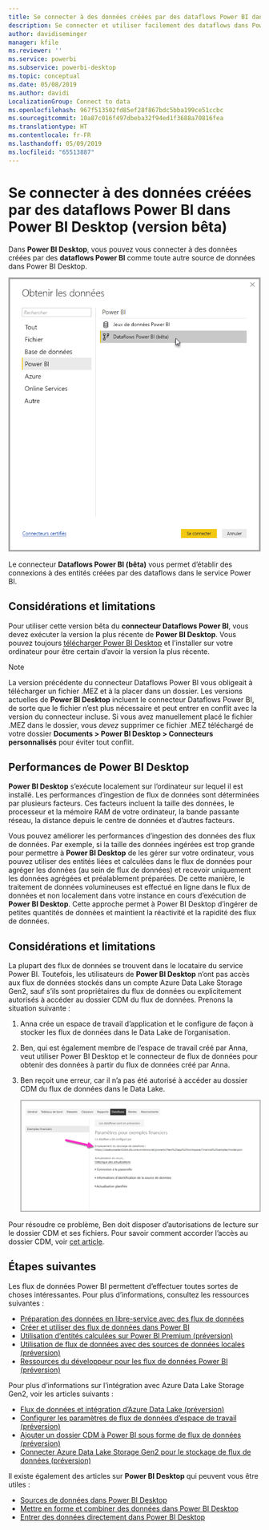 ```yaml
---
title: Se connecter à des données créées par des dataflows Power BI dans Power BI Desktop (version bêta)
description: Se connecter et utiliser facilement des dataflows dans Power BI Desktop
author: davidiseminger
manager: kfile
ms.reviewer: ''
ms.service: powerbi
ms.subservice: powerbi-desktop
ms.topic: conceptual
ms.date: 05/08/2019
ms.author: davidi
LocalizationGroup: Connect to data
ms.openlocfilehash: 967f513502fd85ef28f867bdc5bba199ce51ccbc
ms.sourcegitcommit: 10a87c016f497dbeba32f94ed1f3688a70816fea
ms.translationtype: HT
ms.contentlocale: fr-FR
ms.lasthandoff: 05/09/2019
ms.locfileid: "65513887"
---
```

# <a name="connect-to-data-created-by-power-bi-dataflows-in-power-bi-desktop-beta"></a>Se connecter à des données créées par des dataflows Power BI dans Power BI Desktop (version bêta)
Dans **Power BI Desktop**, vous pouvez vous connecter à des données créées par des **dataflows Power BI** comme toute autre source de données dans Power BI Desktop.

![Se connecter à des dataflows](media/desktop-connect-dataflows/connect-dataflows_01.png)

Le connecteur **Dataflows Power BI (bêta)** vous permet d’établir des connexions à des entités créées par des dataflows dans le service Power BI. 

## <a name="considerations-and-limitations"></a>Considérations et limitations

Pour utiliser cette version bêta du **connecteur Dataflows Power BI**, vous devez exécuter la version la plus récente de **Power BI Desktop**. Vous pouvez toujours [télécharger Power BI Desktop](desktop-get-the-desktop.md) et l’installer sur votre ordinateur pour être certain d’avoir la version la plus récente.  

> [!NOTE]
> La version précédente du connecteur Dataflows Power BI vous obligeait à télécharger un fichier .MEZ et à la placer dans un dossier. Les versions actuelles de **Power BI Desktop** incluent le connecteur Dataflows Power BI, de sorte que le fichier n’est plus nécessaire et peut entrer en conflit avec la version du connecteur incluse. Si vous avez manuellement placé le fichier .MEZ dans le dossier, vous *devez* supprimer ce fichier .MEZ téléchargé de votre dossier **Documents > Power BI Desktop > Connecteurs personnalisés** pour éviter tout conflit. 

## <a name="desktop-performance"></a>Performances de Power BI Desktop
**Power BI Desktop** s’exécute localement sur l’ordinateur sur lequel il est installé. Les performances d’ingestion de flux de données sont déterminées par plusieurs facteurs. Ces facteurs incluent la taille des données, le processeur et la mémoire RAM de votre ordinateur, la bande passante réseau, la distance depuis le centre de données et d’autres facteurs.

Vous pouvez améliorer les performances d’ingestion des données des flux de données. Par exemple, si la taille des données ingérées est trop grande pour permettre à **Power BI Desktop** de les gérer sur votre ordinateur, vous pouvez utiliser des entités liées et calculées dans le flux de données pour agréger les données (au sein de flux de données) et recevoir uniquement les données agrégées et préalablement préparées. De cette manière, le traitement de données volumineuses est effectué en ligne dans le flux de données et non localement dans votre instance en cours d’exécution de **Power BI Desktop**. Cette approche permet à Power BI Desktop d’ingérer de petites quantités de données et maintient la réactivité et la rapidité des flux de données.

## <a name="considerations-and-limitations"></a>Considérations et limitations

La plupart des flux de données se trouvent dans le locataire du service Power BI. Toutefois, les utilisateurs de **Power BI Desktop** n’ont pas accès aux flux de données stockés dans un compte Azure Data Lake Storage Gen2, sauf s’ils sont propriétaires du flux de données ou explicitement autorisés à accéder au dossier CDM du flux de données. Prenons la situation suivante :

1.  Anna crée un espace de travail d’application et le configure de façon à stocker les flux de données dans le Data Lake de l’organisation.
2.  Ben, qui est également membre de l’espace de travail créé par Anna, veut utiliser Power BI Desktop et le connecteur de flux de données pour obtenir des données à partir du flux de données créé par Anna.
3.  Ben reçoit une erreur, car il n’a pas été autorisé à accéder au dossier CDM du flux de données dans le Data Lake.

    ![Erreur en tentant d’utiliser le flux de données](media/service-dataflows-configure-workspace-storage-settings/dataflow-storage-settings_08.jpg)

Pour résoudre ce problème, Ben doit disposer d’autorisations de lecture sur le dossier CDM et ses fichiers. Pour savoir comment accorder l’accès au dossier CDM, voir [cet article](https://go.microsoft.com/fwlink/?linkid=2029121).




## <a name="next-steps"></a>Étapes suivantes
Les flux de données Power BI permettent d’effectuer toutes sortes de choses intéressantes. Pour plus d’informations, consultez les ressources suivantes :

* [Préparation des données en libre-service avec des flux de données](service-dataflows-overview.md)
* [Créer et utiliser des flux de données dans Power BI](service-dataflows-create-use.md)
* [Utilisation d’entités calculées sur Power BI Premium (préversion)](service-dataflows-computed-entities-premium.md)
* [Utilisation de flux de données avec des sources de données locales (préversion)](service-dataflows-on-premises-gateways.md)
* [Ressources du développeur pour les flux de données Power BI (préversion)](service-dataflows-developer-resources.md)

Pour plus d’informations sur l’intégration avec Azure Data Lake Storage Gen2, voir les articles suivants :

* [Flux de données et intégration d’Azure Data Lake (préversion)](service-dataflows-azure-data-lake-integration.md)
* [Configurer les paramètres de flux de données d’espace de travail (préversion)](service-dataflows-configure-workspace-storage-settings.md)
* [Ajouter un dossier CDM à Power BI sous forme de flux de données (préversion)](service-dataflows-add-cdm-folder.md)
* [Connecter Azure Data Lake Storage Gen2 pour le stockage de flux de données (préversion)](service-dataflows-connect-azure-data-lake-storage-gen2.md)

Il existe également des articles sur **Power BI Desktop** qui peuvent vous être utiles :

* [Sources de données dans Power BI Desktop](desktop-data-sources.md)
* [Mettre en forme et combiner des données dans Power BI Desktop](desktop-shape-and-combine-data.md)
* [Entrer des données directement dans Power BI Desktop](desktop-enter-data-directly-into-desktop.md)   

